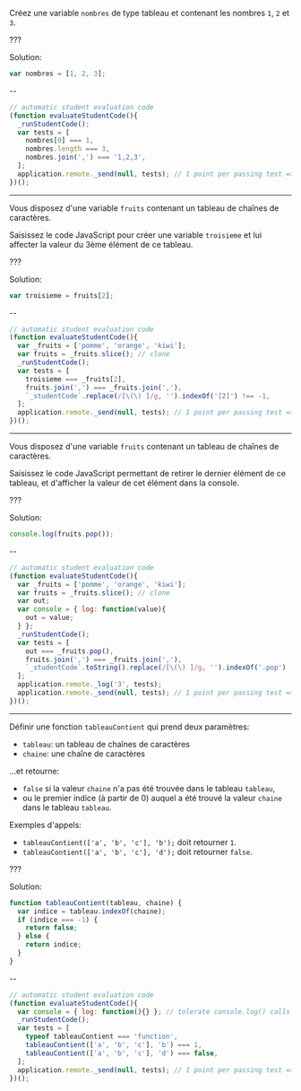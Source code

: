 Créez une variable `nombres` de type tableau et contenant les nombres `1`, `2` et `3`.

???

Solution:
```js
var nombres = [1, 2, 3];
```

--

```js
// automatic student evaluation code
(function evaluateStudentCode(){
  _runStudentCode();
  var tests = [
    nombres[0] === 1,
    nombres.length === 3,
    nombres.join(',') === '1,2,3',
  ];
  application.remote._send(null, tests); // 1 point per passing test => 3 pts per exercise
})();
```

---

Vous disposez d'une variable `fruits` contenant un tableau de chaînes de caractères.

Saisissez le code JavaScript pour créer une variable `troisieme` et lui affecter la valeur du 3ème élément de ce tableau.

???

Solution:
```js
var troisieme = fruits[2];
```

--

```js
// automatic student evaluation code
(function evaluateStudentCode(){
  var _fruits = ['pomme', 'orange', 'kiwi'];
  var fruits = _fruits.slice(); // clone
  _runStudentCode();
  var tests = [
    troisieme === _fruits[2],
    fruits.join(',') === _fruits.join(','),
    `_studentCode`.replace(/[\(\) ]/g, '').indexOf('[2]') !== -1,
  ];
  application.remote._send(null, tests); // 1 point per passing test => 3 pts per exercise
})();
```

---

Vous disposez d'une variable `fruits` contenant un tableau de chaînes de caractères.

Saisissez le code JavaScript permettant de retirer le dernier élément de ce tableau, et d'afficher la valeur de cet élément dans la console.

???

Solution:
```js
console.log(fruits.pop());
```

--

```js
// automatic student evaluation code
(function evaluateStudentCode(){
  var _fruits = ['pomme', 'orange', 'kiwi'];
  var fruits = _fruits.slice(); // clone
  var out;
  var console = { log: function(value){
    out = value;
  } };
  _runStudentCode();
  var tests = [
    out === _fruits.pop(),
    fruits.join(',') === _fruits.join(','),
    `_studentCode`.toString().replace(/[\(\) ]/g, '').indexOf('.pop') !== -1,
  ];
  application.remote._log('3', tests);
  application.remote._send(null, tests); // 1 point per passing test => 3 pts per exercise
})();
```

---

Définir une fonction `tableauContient` qui prend deux paramètres:
 - `tableau`: un tableau de chaînes de caractères
 - `chaine`: une chaîne de caractères

...et retourne:
 - `false` si la valeur `chaine` n'a pas été trouvée dans le tableau `tableau`,
 - ou le premier indice (à partir de 0) auquel a été trouvé la valeur `chaine` dans le tableau `tableau`.

Exemples d'appels:
 - `tableauContient(['a', 'b', 'c'], 'b');` doit retourner `1`.
 - `tableauContient(['a', 'b', 'c'], 'd');` doit retourner `false`.

???

Solution:
```js
function tableauContient(tableau, chaine) {
  var indice = tableau.indexOf(chaine);
  if (indice === -1) {
    return false;
  } else {
    return indice;
  }
}
```

--

```js
// automatic student evaluation code
(function evaluateStudentCode(){
  var console = { log: function(){} }; // tolerate console.log() calls
  _runStudentCode();
  var tests = [
    typeof tableauContient === 'function',
    tableauContient(['a', 'b', 'c'], 'b') === 1,
    tableauContient(['a', 'b', 'c'], 'd') === false,
  ];
  application.remote._send(null, tests); // 1 point per passing test => 3 pts per exercise
})();
```
